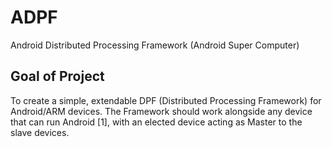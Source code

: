 # ADPF
Android Distributed Processing Framework (Android Super Computer)

## Goal of Project
To create a simple, extendable DPF (Distributed Processing Framework) for Android/ARM devices. The Framework should work alongside any device that can run Android [1], with an elected device acting as Master to the slave devices. 
